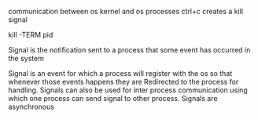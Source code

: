 communication between os kernel and os processes
ctrl+c creates a kill signal

kill -TERM pid


Signal is the notification sent to a process that some event has occurred in the system

Signal is an event for which a process will register with the os so that whenever those events happens they are Redirected to the process for handling. Signals can also be used for inter process communication using which one process can send signal to other process. Signals are asynchronous
